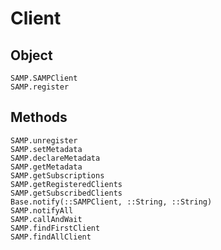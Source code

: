 # Client

## Object

```@docs
SAMP.SAMPClient
SAMP.register
```

## Methods

```@docs
SAMP.unregister
SAMP.setMetadata
SAMP.declareMetadata
SAMP.getMetadata
SAMP.getSubscriptions
SAMP.getRegisteredClients
SAMP.getSubscribedClients
Base.notify(::SAMPClient, ::String, ::String)
SAMP.notifyAll
SAMP.callAndWait
SAMP.findFirstClient
SAMP.findAllClient
```
